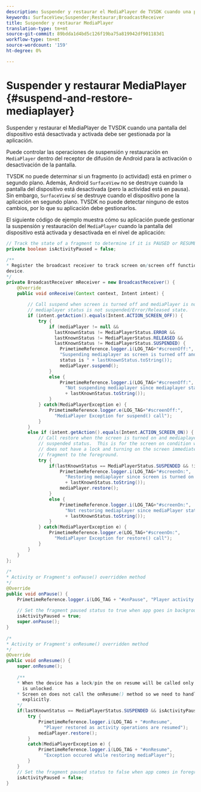 ```yaml
---
description: Suspender y restaurar el MediaPlayer de TVSDK cuando una pantalla del dispositivo está desactivada y activada debe ser gestionada por la aplicación.
keywords: SurfaceView;Suspender;Restaurar;BroadcastReceiver
title: Suspender y restaurar MediaPlayer
translation-type: tm+mt
source-git-commit: 89bdda1d4bd5c126f19ba75a819942df901183d1
workflow-type: tm+mt
source-wordcount: '159'
ht-degree: 0%

---
```



# Suspender y restaurar MediaPlayer {#suspend-and-restore-mediaplayer}

Suspender y restaurar el MediaPlayer de TVSDK cuando una pantalla del dispositivo está desactivada y activada debe ser gestionada por la aplicación.

Puede controlar las operaciones de suspensión y restauración en `MediaPlayer` dentro del receptor de difusión de Android para la activación o desactivación de la pantalla.

TVSDK no puede determinar si un fragmento (o actividad) está en primer o segundo plano. Además, Android `SurfaceView` no se destruye cuando la pantalla del dispositivo está desactivada (pero la actividad está en pausa). Sin embargo, `SurfaceView` *sí* se destruye cuando el dispositivo pone la aplicación en segundo plano. TVSDK no puede detectar ninguno de estos cambios, por lo que su aplicación debe gestionarlos.

El siguiente código de ejemplo muestra cómo su aplicación puede gestionar la suspensión y restauración del `MediaPlayer` cuando la pantalla del dispositivo está activada y desactivada en el nivel de aplicación:

```java
// Track the state of a fragment to determine if it is PAUSED or RESUMED 
private boolean isActivityPaused = false; 
 
/** 
* Register the broadcast receiver to track screen on/screen off functions triggered from 
device. 
*/ 
private BroadcastReceiver mReceiver = new BroadcastReceiver() { 
    @Override 
    public void onReceive(Context context, Intent intent) { 
 
        // Call suspend when screen is turned off and mediaPlayer is not null and 
        // mediaplayer status is not suspended/Error/Released state. 
        if (intent.getAction().equals(Intent.ACTION_SCREEN_OFF)) { 
            try { 
                if (mediaPlayer != null && 
                  lastKnownStatus != MediaPlayerStatus.ERROR && 
                  lastKnownStatus != MediaPlayerStatus.RELEASED && 
                  lastKnownStatus != MediaPlayerStatus.SUSPENDED) { 
                    PrimetimeReference.logger.i(LOG_TAG+"#screenOff:", 
                    "Suspending mediaplayer as screen is turned off and mediaPlayer 
                    status is " + lastKnownStatus.toString()); 
                    mediaPlayer.suspend(); 
                } 
                else { 
                    PrimetimeReference.logger.i(LOG_TAG+"#screenOff:", 
                      "Not suspending mediaplayer since mediaplayer status is " 
                      + lastKnownStatus.toString()); 
                } 
            } catch(MediaPlayerException e) { 
                PrimetimeReference.logger.e(LOG_TAG+"#screenOff:", 
                  "MediaPlayer Exception for suspend() call"); 
            } 
        } 
        else if (intent.getAction().equals(Intent.ACTION_SCREEN_ON)) { 
            // Call restore when the screen is turned on and mediaplayer is not in the  
            // suspended status.  This is for the screen on condition when the device  
            // does not have a lock and turning on the screen immediately brings the  
            // fragment to the foreground. 
            try { 
                if(lastKnownStatus == MediaPlayerStatus.SUSPENDED && !isActivityPaused) { 
                    PrimetimeReference.logger.i(LOG_TAG+"#screenOn:", 
                      "Restoring mediaplayer since screen is turned on and mediaPlayer status is " 
                      + lastKnownStatus.toString()); 
                    mediaPlayer.restore(); 
                } 
                else { 
                    PrimetimeReference.logger.i(LOG_TAG+"#screenOn:", 
                      "Not restoring mediaplayer since mediaPlayer status is " 
                      + lastKnownStatus.toString()); 
                } 
            } catch(MediaPlayerException e) { 
                PrimetimeReference.logger.e(LOG_TAG+"#screenOn:", 
                  "MediaPlayer Exception for restore() call"); 
            } 
        } 
    } 
}; 
 
/* 
* Activity or Fragment's onPause() overridden method 
*/ 
@Override 
public void onPause() { 
    PrimetimeReference.logger.i(LOG_TAG + "#onPause", "Player activity paused."); 
 
    // Set the fragment paused status to true when app goes in background. 
    isActivityPaused = true; 
    super.onPause(); 
} 
 
/* 
* Activity or Fragment's onResume() overridden method 
*/ 
@Override 
public void onResume() { 
    super.onResume(); 
 
    /** 
    * When the device has a lock/pin the on resume will be called only after the device 
      is unlocked. 
    * Screen on does not call the onResume() method so we need to handle restore here 
      explicitly. 
    */ 
    if(lastKnownStatus == MediaPlayerStatus.SUSPENDED && isActivityPaused) { 
        try { 
            PrimetimeReference.logger.i(LOG_TAG + "#onResume", 
              "Player restored as activity operations are resumed"); 
            mediaPlayer.restore(); 
        } 
        catch(MediaPlayerException e) { 
            PrimetimeReference.logger.i(LOG_TAG + "#onResume",  
              "Exception occured while restoring mediaPlayer"); 
        } 
    } 
    // Set the fragment paused status to false when app comes in foreground. 
    isActivityPaused = false; 
} 
```

